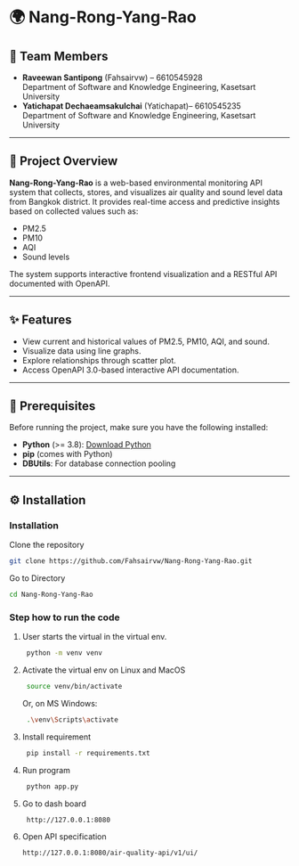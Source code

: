 # 🌍 Nang-Rong-Yang-Rao

## 👥 Team Members

- **Raveewan Santipong** (Fahsairvw) – 6610545928  
  Department of Software and Knowledge Engineering, Kasetsart University  
- **Yatichapat Dechaeamsakulchai** (Yatichapat)– 6610545235  
  Department of Software and Knowledge Engineering, Kasetsart University  

---

## 📖 Project Overview

**Nang-Rong-Yang-Rao** is a web-based environmental monitoring API system that collects, stores, and visualizes air quality and sound level data from Bangkok district. It provides real-time access and predictive insights based on collected values such as:

- PM2.5
- PM10
- AQI
- Sound levels

The system supports interactive frontend visualization and a RESTful API documented with OpenAPI.

---

## ✨ Features

- View current and historical values of PM2.5, PM10, AQI, and sound.
- Visualize data using line graphs.
- Explore relationships through scatter plot.
- Access OpenAPI 3.0-based interactive API documentation.

---

## 🧰 Prerequisites

Before running the project, make sure you have the following installed:

- **Python** (>= 3.8): [Download Python](https://www.python.org/)
- **pip** (comes with Python)
- **DBUtils**: For database connection pooling  

---

## ⚙️ Installation

### Installation
Clone the repository

```bash
git clone https://github.com/Fahsairvw/Nang-Rong-Yang-Rao.git 
```

Go to Directory

``` bash
cd Nang-Rong-Yang-Rao 
```

### Step how to run the code
1. User starts the virtual in the virtual env. 

   ``` bash
    python -m venv venv 
   ```
2. Activate the virtual env on Linux and MacOS

   ```bash
    source venv/bin/activate 
   ```
 
    Or, on MS Windows:

   ```bash
    .\venv\Scripts\activate
   ```
3. Install requirement
 
   ```bash
    pip install -r requirements.txt
   ```
4. Run program
   
   ```bash
    python app.py
   ```
5. Go to dash board

   ```bash
    http://127.0.0.1:8080
   ```

6. Open API specification

   ```bash
   http://127.0.0.1:8080/air-quality-api/v1/ui/
   ```
